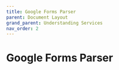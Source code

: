 ```yaml
---
title: Google Forms Parser
parent: Document Layout
grand_parent: Understanding Services
nav_order: 2
---
```


# Google Forms Parser

